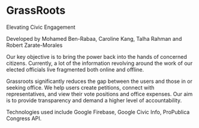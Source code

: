 # GrassRoots

Elevating Civic Engagement 

Developed by Mohamed Ben-Rabaa, Caroline Kang, Talha Rahman and Robert Zarate-Morales

Our key objective is to bring the power back into the hands of concerned citizens. 
Currently, a lot of the information revolving around the work of our elected officials live fragmented both online and offline.

Grassroots significantly reduces the gap between the users and those in or seeking office. 
We help users create petitions, connect with representatives, and view their vote positions and office expenses. 
Our aim is to provide transparency and demand a higher level of accountability.

Technologies used include Google Firebase, Google Civic Info, ProPublica Congress API. 



